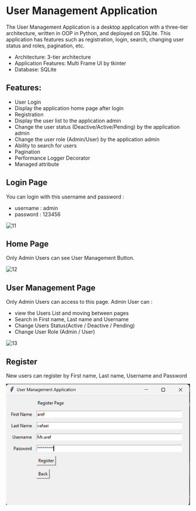 # User Management Application
The User Management Application is a desktop application with a three-tier architecture, written in OOP in Python, and deployed on SQLite.
This application has features such as registration, login, search, changing user status and roles, pagination, etc.

- Architecture: 3-tier architecture
- Application Features: Multi Frame UI by tkinter
- Database: SQLite

## Features:
- User Login
- Display the application home page after login
- Registration
- Display the user list to the application admin
- Change the user status (Deactive/Active/Pending) by the application admin
- Change the user role (Admin/User) by the application admin
- Ability to search for users
- Pagination
- Performance Logger Decorator
- Managed attribute

## Login Page
You can login with this username and password :
- username : admin
- password : 123456

![11](https://github.com/user-attachments/assets/1f02b0c3-77e4-4b95-b9fe-afc5625cbda3)

## Home Page
Only Admin Users can see User Management Button.

![12](https://github.com/user-attachments/assets/8c9c1961-f6e2-4fbe-b917-dd4c3dde6bde)

## User Management Page
Only Admin Users can access to this page.
Admin User can :
- view the Users List and moving between pages 
- Search in First name, Last name and Username
- Change Users Status(Active / Deactive / Pending)
- Change User Role (Admin / User)

![13](https://github.com/user-attachments/assets/823ddd92-a052-4b3e-a382-6d3ac6679b13)

## Register 
New users can register by First name, Last name, Username and Password

![14](https://github.com/arefvafaei/User-Management-Application/blob/main/Screenshot%202025-04-04%20172715.png)

